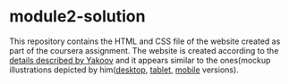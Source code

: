 # module2-solution
This repository contains the HTML and CSS file of the website created as part of the coursera assignment. The website is created according to the [details described by Yakoov](https://github.com/jhu-ep-coursera/fullstack-course4/blob/master/assignments/assignment2/Assignment-2.md) and it appears similar to the ones(mockup illustrations depicted by him([desktop](https://github.com/jhu-ep-coursera/fullstack-course4/blob/master/assignments/assignment2/images/desktop.png), [tablet](https://github.com/jhu-ep-coursera/fullstack-course4/blob/master/assignments/assignment2/images/tablet.png), [mobile](https://github.com/jhu-ep-coursera/fullstack-course4/blob/master/assignments/assignment2/images/mobile.png) versions).
